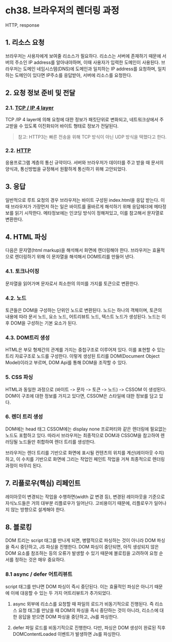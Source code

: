 # ch38. 브라우저의 렌더링 과정
HTTP, response

## 1. 리소스 요청
브라우저는 사용자에게 보여줄 리소스가 필요하다.
리소스는 서버에 존재하기 때문에 서버의 주소인 IP address를 알아내야하며,
이때 사용자가 입력한 도메인이 사용된다.
브라우저는 도메인 네임시스템(DNS)에 도메인과 일치하는 IP address를 요청하며,
일치하는 도메인이 있다면 IP주소를 응답받아, 서버에 리소스를 요청한다.

## 2. 요청 정보 준비 및 전달
### 2.1. [TCP / IP 4 layer](https://github.com/yeongjong310/network/blob/main/tcp_ip_layer.md)
TCP /IP 4 layer에 의해 요청에 대한 정보가 패킷단위로 변화되고, 네트워크상에서 주고받을 수 있도록 이진화되어 바이트 형태로 정보가 전달된다.

> 참고: HTTP3는 빠른 전송을 위해 TCP 방식이 아닌 UDP 방식을 택했다고 한다.

### 2.2. [HTTP](https://github.com/yeongjong310/network/blob/main/http.md)
응용프로그램 계층의 통신 규약이다.
서버와 브라우저가 데이터를 주고 받을 때 문서의 양식과, 통신방법을 규정해서 원활하게 통신하기 위해 고안되었다.

## 3. 응답
일반적으로 루트 요청의 경우 브라우저는 바이트 구성된 index.html을 응답 받는다. 이 때 브라우저가 가장먼저 하는 일은 바이트를 올바르게 해석하기 위해 응답헤더에 메타정보를 읽기 시작한다. 메타정보에는 인코딩 방식이 정해져있고, 이를 참고해서 문자열로 변환한다.

## 4. HTML 파싱
다음은 문자열(html markup)을 해석해서 화면에 렌더링해야 한다.
브라우저는 효율적으로 렌더링하기 위해 이 문자열을 해석해서 DOM트리를 만들어 낸다.

### 4.1. 토크나이징
문자열을 읽어가며 문자로서 최소한의 의미를 가지를 토큰으로 변환한다.

### 4.2. 노드
토큰들은 DOM을 구성하는 단위인 노드로 변환된다. 노드는 하나의 객체이며, 토큰의 내용에 따라 문서 노드, 요소 노드, 어트리뷰트 노드, 텍스트 노드가 생성된다. 노드는 이후 DOM을 구성하는 기본 요소가 된다.

### 4.3. DOM트리 생성
HTML은 부모 형제간의 관계를 가지는 중첩구조로 이루어져 있다. 이를 표현할 수 있는 트리 자료구조로 노드를 구성한다. 이렇게 생성된 트리를 DOM(Document Object Model)이라고 부르며, DOM Api를 통해 DOM을 조작할 수 있다.

### 5. CSS 파싱
HTML과 동일한 과정으로 (바이트 -> 문자 -> 토큰 -> 노드) -> CSSOM 이 생성된다. DOM이 구조에 대한 정보를 가지고 있다면, CSSOM은 스타일에 대한 정보를 담고 있다.

### 6. 렌더 트리 생성
DOM에는 head 태그 CSSOM에는 display none 프로퍼티와 같은 렌더링에 필요없는 노드도 포함하고 있다. 따라서 브라우저는 최종적으로 DOM과 CSSOM을 참고하여 렌러딩될 노드들만 취합하여 렌더 트리를 생성한다.

브라우저는 렌더 트리를 기반으로 화면에 표시될 컨텐츠의 위치를 계산(레이아웃 수치)하고, 이 수치를 기반으로 화면에 그리는 작업인 페인트 작업을 거쳐 최종적으로 렌더링 과정이 마무리 된다.

## 7. **리플로우(핵심)** 리페인트
레이아웃이 변경되는 작업을 수행하면(width 값 변경 등), 변경된 레이아웃을 기준으로 자식노드들은 거의 대부분 리플로우가 일어난다. 고비용이기 때문에, 리플로우가 일어나지 않는 방향으로 설계해야 한다.

## 8. 블로킹

DOM 트리는 script 태그를 만나게 되면, 병렬적으로 파싱하는 것이 아니라 DOM 파싱을 즉시 중단하고, JS 파싱을 진행한다. DOM 파싱이 중단되면, 아직 생성되지 않은 DOM 요소를 참조하는 등의 오류가 발생할 수 있기 때문에 블로킹을 고려하여 요청 순서를 정하는 것은 매우 중요하다.


### 8.1 async / defer 어트리뷰트
script 태그를 만나면 DOM 파싱이 즉시 중단된다. 이는 효율적인 파싱은 아니기 때문에 이에 대응할 수 있는 두 가지 어트리뷰트가 추가되었다.

1. async
외부에 리소스를 요청할 때 파일의 로드가 비동기적으로 진행된다. 즉 리소스 요청 태그를 만났을 때 DOM의 파싱을 즉시 중단하는 것이 아니라, 리소스에 대한 응답을 받으면 DOM 파싱을 중단하고, Js를 파싱한다.

2. defer
파일 로드를 비동기적으로 진행한다. 다만, 파싱은 DOM 생성이 완료된 직후 DOMContentLoaded 이벤트가 발생하면 Js를 파싱한다.